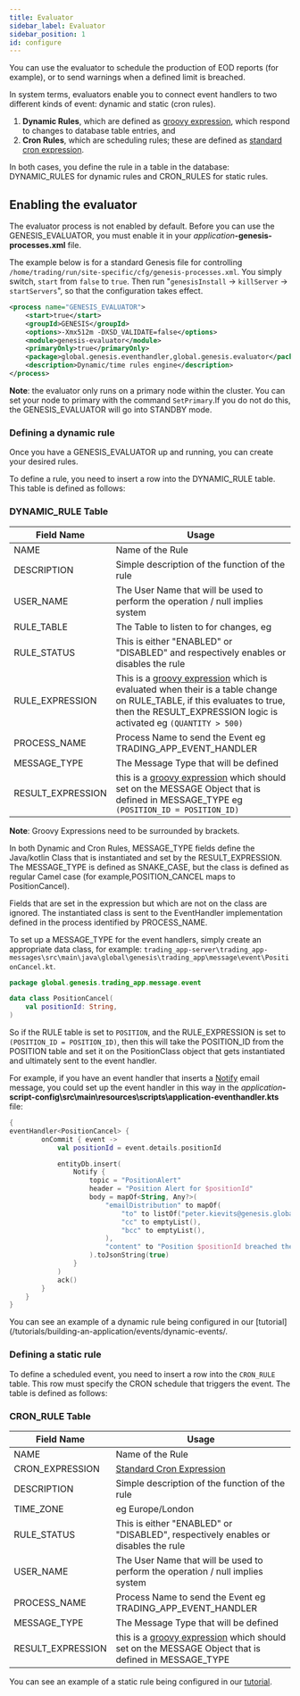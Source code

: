 ```yaml
---
title: Evaluator
sidebar_label: Evaluator
sidebar_position: 1
id: configure
---
```


You can use the evaluator to schedule the production of EOD reports (for example), or to send warnings when a defined limit is breached.

In system terms, evaluators enable you to connect event handlers to two different kinds of event: dynamic and static (cron rules). 

1. __Dynamic Rules__, which are defined as [groovy expression](https://groovy-lang.org/syntax.html), which respond to changes to database table entries, and
2. __Cron Rules__, which are scheduling rules; these are defined as [standard cron expression](https://en.wikipedia.org/wiki/Cron#CRON_expression). 

In both cases, you define the rule in a table in the database: DYNAMIC_RULES for dynamic rules and CRON_RULES for static rules. 

## Enabling the evaluator
The evaluator process is not enabled by default. Before you can use the GENESIS_EVALUATOR, you must enable it in your _application_**-genesis-processes.xml** file.

The example below is for a standard Genesis file for controlling `/home/trading/run/site-specific/cfg/genesis-processes.xml`. You  simply switch, `start` from `false` to `true`. Then run 
"`genesisInstall` -> `killServer` -> `startServers`", so that the configuration takes effect.

```xml {2}
<process name="GENESIS_EVALUATOR">
    <start>true</start>
    <groupId>GENESIS</groupId>
    <options>-Xmx512m -DXSD_VALIDATE=false</options>
    <module>genesis-evaluator</module>
    <primaryOnly>true</primaryOnly>
    <package>global.genesis.eventhandler,global.genesis.evaluator</package>
    <description>Dynamic/time rules engine</description>
</process>
```

__Note__: the evaluator only runs on a primary node within the cluster. You can set your node to primary with the command `SetPrimary`.If you do not do this,   the GENESIS_EVALUATOR will go into STANDBY mode.

### Defining a dynamic rule
Once you have a GENESIS_EVALUATOR up and running, you can create your desired rules.

To define a rule, you need to insert a row into the DYNAMIC_RULE table. This  table is defined as follows:


### DYNAMIC_RULE Table
| Field Name | Usage |
| --- | --- |
| NAME | Name of the Rule |
| DESCRIPTION | Simple description of the function of the rule |
| USER_NAME | The User Name that will be used to perform the operation / null implies system |
| RULE_TABLE | The Table to listen to for changes, eg |
| RULE_STATUS | This is either "ENABLED" or "DISABLED" and respectively enables or disables the rule  |
| RULE_EXPRESSION | This is a [groovy expression](https://groovy-lang.org/syntax.html) which is evaluated when their is a table change on RULE_TABLE, if this evaluates to true, then the RESULT_EXPRESSION logic is activated eg `(QUANTITY > 500)` |
| PROCESS_NAME | Process Name to send the Event  eg TRADING_APP_EVENT_HANDLER |
| MESSAGE_TYPE | The Message Type that will be defined |
| RESULT_EXPRESSION | this is a [groovy expression](https://groovy-lang.org/syntax.html) which should set on the MESSAGE Object that is defined in MESSAGE_TYPE eg `(POSITION_ID = POSITION_ID)`|

__Note__: Groovy Expressions need to be surrounded by brackets.


In both Dynamic and Cron Rules, MESSAGE_TYPE fields define the Java/kotlin Class that is instantiated and set by the RESULT_EXPRESSION. The MESSAGE_TYPE is defined as SNAKE_CASE, but the class is defined as regular Camel case (for example,POSITION_CANCEL maps to PositionCancel).

Fields that are set in the expression but which are not on the class are ignored. The instantiated class is sent to the EventHandler implementation defined in the process identified by PROCESS_NAME.

To set up a MESSAGE_TYPE for the event handlers, simply create an appropriate data class, for example: `trading_app-server\trading_app-messages\src\main\java\global\genesis\trading_app\message\event\PositionCancel.kt`.
```kotlin
package global.genesis.trading_app.message.event

data class PositionCancel(
    val positionId: String,
)
```

So if the RULE table is set to `POSITION`, and the RULE_EXPRESSION is set to `(POSITION_ID = POSITION_ID)`, then this will take the POSITION_ID from the POSITION table and set it on the PositionClass object that gets instantiated  
and ultimately sent to the event handler.

For example, if you have an event handler that inserts a [Notify](/creating-applications/defining-your-application/integrations/notify/configure/) email message, you could set up the event handler in this way in the _application_**-script-config\src\main\resources\scripts\application-eventhandler.kts** file:


```kotlin
{
eventHandler<PositionCancel> {
        onCommit { event ->
            val positionId = event.details.positionId

            entityDb.insert(
                Notify {
                    topic = "PositionAlert"
                    header = "Position Alert for $positionId"
                    body = mapOf<String, Any?>(
                        "emailDistribution" to mapOf(
                            "to" to listOf("peter.kievits@genesis.global"),
                            "cc" to emptyList(),
                            "bcc" to emptyList(),
                        ),
                        "content" to "Position $positionId breached the limit"
                    ).toJsonString(true)
                }
            )
            ack()
        }
    }
}

```

You can see an example of a dynamic rule being configured in our [tutorial](/tutorials/building-an-application/events/dynamic-events/.

### Defining a static rule
To define a scheduled event, you need to insert a row into the `CRON_RULE` table. This row must specify the CRON schedule that triggers the event. The table is defined as follows:
 

### CRON_RULE Table
| Field Name | Usage |
| --- | --- |
| NAME | Name of the Rule |
| CRON_EXPRESSION | [Standard Cron Expression](https://en.wikipedia.org/wiki/Cron#CRON_expression) |
| DESCRIPTION | Simple description of the function of the rule |
| TIME_ZONE | eg Europe/London |
| RULE_STATUS | This is either "ENABLED" or "DISABLED", respectively enables or disables the rule  |
| USER_NAME | The User Name that will be used to perform the operation / null implies system |
| PROCESS_NAME | Process Name to send the Event  eg TRADING_APP_EVENT_HANDLER |
| MESSAGE_TYPE | The Message Type that will be defined  |
| RESULT_EXPRESSION | this is a [groovy expression](https://groovy-lang.org/syntax.html) which should set on the MESSAGE Object that is defined in MESSAGE_TYPE |

You can see an example of a static rule being configured in our [tutorial](/tutorials/building-an-application/events/static-events/).
